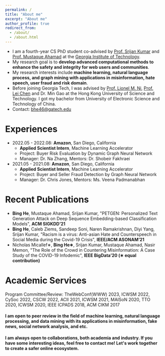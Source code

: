 ```yaml
---
permalink: /
title: "About me"
excerpt: "About me"
author_profile: true
redirect_from: 
  - /about/
  - /about.html
---
```


- I am a fourth-year CS PhD student 
  co-advised by [Prof. Srijan Kumar](https://faculty.cc.gatech.edu/~srijan/) and 
  [Prof. Mustaque Ahamad](https://www.cc.gatech.edu/people/mustaque-ahamad) 
  at the [Georgia Institute of Technology](https://www.gatech.edu/).
- My research goal is to **develop advanced computational methods 
  to enhance the safety and integrity for web users and communities**.
- My research interests include **machine learning, natural language process, and graph mining 
  with applications in misinformation, hate speech, user fraud and risk domain**.
- Before joining Georgia Tech, I was advised by [Prof. Lionel M. Ni](https://www.cse.ust.hk/~ni/), [Prof. Lei Chen](https://cse.hkust.edu.hk/~leichen/) and Dr. Min Gao 
  at the Hong Kong University of Science and Technology. 
  I got my bachelor from University of Electronic Science and Technology of China.
- Contact: bhe46@gatech.edu

# Experiences
- 2022.05 - 2022.08: **Amazon**, San Diego, California
  * **Applied Scientist Intern**, Machine Learning Accelerator
  * Project: Buyer Risk Evaluation by Dynamic Graph Neural Network
  * Manager: Dr. Na Zhang, Mentors: Dr. Shobeir Fakhraei
- 2021.05 - 2021.08: **Amazon**, San Diego, California
  * **Applied Scientist Intern**, Machine Learning Accelerator
  * Project: Buyer and Seller Fraud Detection by Graph Neural Network
  * Manager: Dr. Chris Jones, Mentors: Ms. Veena Padmanabhan

# Recent Publications
- **Bing He**, Mustaque Ahamad, Srijan Kumar, "PETGEN: Personalized Text Generation Attack on Deep
Sequence Embedding-based Classification Models", **ACM SIGKDD’21**
- **Bing He**, Caleb Ziems, Sandeep Soni, Naren Ramakrishnan, Diyi Yang, Srijan Kumar, "Racism is a
virus: Anti-asian Hate and Counterspeech in Social Media during the Covid-19 Crisis", **IEEE/ACM
ASONAM’21**
- Nicholas Micallef∗, **Bing He∗**, Srijan Kumar, Mustaque Ahamad, Nasir Memon, "The Role of the Crowd
in Countering Misinformation: A Case Study of the COVID-19 Infodemic", **IEEE BigData’20 (∗ equal
contribution)**

# Academic Services

Program Committee/Review: 
TheWebConf(WWW) 2023,
ICWSM 2022, CySoc 2022, CSCW 2022, 
ACII 2021, ICWSM 2021, 
MAISoN 2020, TTO 2020, ICWSM 2020, 
IEEE ICPADS 2018, 
ACM CIKM 2017

#### I am open to peer review in the field of machine learning, natural language processing, and data mining with its applications in misinformation, fake news, social network analysis, and etc.
#### I am always open to collaborations, both academia and industry. If you have some interesting ideas, feel free to contact me! Let's work together to create a safer online ecosystem.

